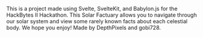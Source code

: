 This is a project made using Svelte, SvelteKit, and Babylon.js for the HackBytes II Hackathon.
This Solar Factuary allows you to navigate through our solar system and view some rarely known facts about each celestial body. We hope you enjoy!
Made by DepthPixels and gobi728.